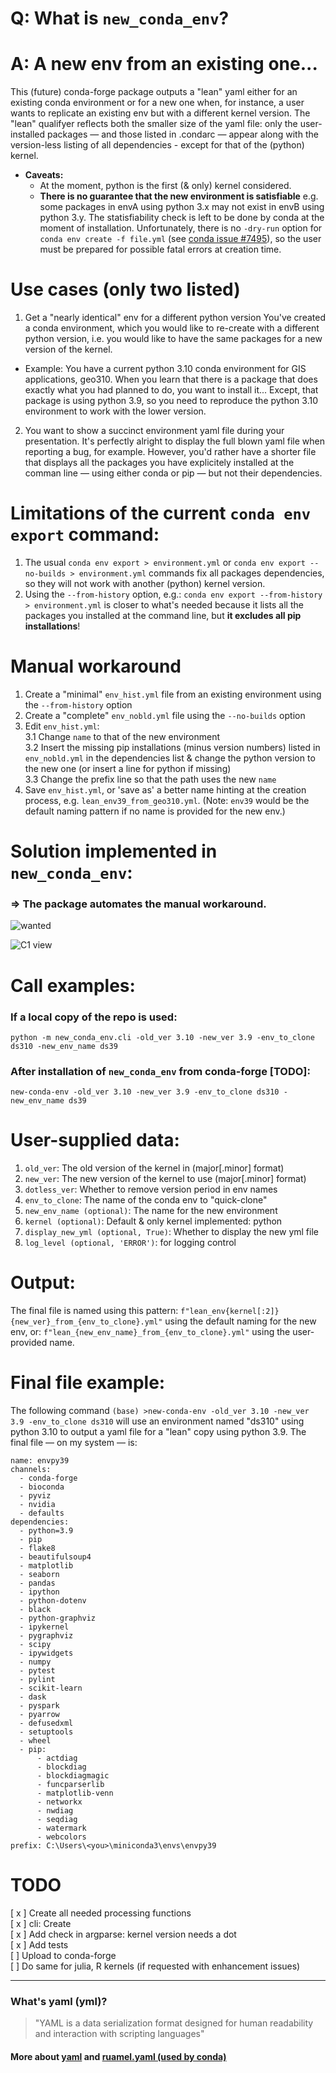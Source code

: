 # Q: What is `new_conda_env`?
# A: A new env from an existing one... 

This (future) conda-forge package outputs a "lean" yaml either for an existing conda environment or for a new one when, for instance, a user wants to replicate an existing env but with a different kernel version. 
The "lean" qualifyer reflects both the smaller size of the yaml file: only the user-installed packages &mdash; and those listed in .condarc &mdash; appear along with the version-less listing of all dependencies - except for that of the (python) kernel.  

* **Caveats:**
  - At the moment, python is the first (& only) kernel considered.
  - **There is no guarantee that the new environment is satisfiable** e.g. some packages in envA using python 3.x may not exist in envB using python 3.y. The statisfiability check is left to be done by conda at the moment of installation. Unfortunately, there is no `-dry-run` option for `conda env create -f file.yml` (see [conda issue #7495](https://github.com/conda/conda/issues/7495)), so the user must be prepared for possible fatal errors at creation time.

# Use cases (only two listed)
 1. Get a "nearly identical" env for a different python version
You've created a conda environment, which you would like to re-create with a different python version, i.e. you would like to have the same packages for a new version of the kernel.
* Example: You have a current python 3.10 conda environment for GIS applications, geo310. When you learn that there is a package that does exactly what you had planned to do, you want to install it... Except, that package is using python 3.9, so you need to reproduce the python 3.10 environment to work with the lower version.  
 2. You want to show a succinct environment yaml file during your presentation.
It's perfectly alright to display the full blown yaml file when reporting a bug, for example. However, you'd rather have a shorter file that displays all the packages you have explicitely installed at the comman line &mdash; using either conda or pip &mdash; but not their dependencies. 

# Limitations of the current `conda env export` command:
 1. The usual `conda env export > environment.yml` or `conda env export --no-builds > environment.yml` commands fix all packages dependencies, so they will not work with another (python) kernel version.
 2. Using the `--from-history` option, e.g.: `conda env export --from-history > environment.yml` is closer to what's needed because it lists all the packages you installed at the command line, but __it excludes all pip installations__!

# Manual workaround
 1. Create a "minimal" `env_hist.yml` file from an existing environment using the `--from-history` option
 2. Create a "complete" `env_nobld.yml` file using the `--no-builds` option
 3. Edit `env_hist.yml`:    
   3.1 Change `name` to that of the new environment  
   3.2 Insert the missing pip installations (minus version numbers) listed in `env_nobld.yml` in the dependencies list & change the python version to the new one (or insert a line for python if missing)  
   3.3 Change the prefix line so that the path uses the new `name`  
 4. Save `env_hist.yml`, or 'save as' a better name hinting at the creation process, e.g. `lean_env39_from_geo310.yml`. (Note: `env39` would be the default naming pattern if no name is provided for the new env.)

# Solution implemented in `new_conda_env`:
### => The package automates the manual workaround.  

![wanted](./images/wanted_venn.drawio.svg)

![C1 view](./images/c1_view.drawio.svg)

# Call examples:
### If a local copy of the repo is used:
`python -m new_conda_env.cli -old_ver 3.10 -new_ver 3.9 -env_to_clone ds310 -new_env_name ds39`

### After installation of `new_conda_env` from conda-forge [TODO]:
`new-conda-env -old_ver 3.10 -new_ver 3.9 -env_to_clone ds310 -new_env_name ds39`

# User-supplied data:
1. `old_ver`: The old version of the kernel in (major[.minor] format)
2. `new_ver`: The new version of the kernel to use (major[.minor] format)
3. `dotless_ver`: Whether to remove version period in env names
4. `env_to_clone`: The name of the conda env to "quick-clone"
5. `new_env_name (optional)`: The name for the new environment
6. `kernel (optional)`: Default & only kernel implemented: python
7. `display_new_yml (optional, True)`: Whether to display the new yml file
8. `log_level (optional, 'ERROR')`: for logging control
                                 
# Output:
The final file is named using this pattern: `f"lean_env{kernel[:2]}{new_ver}_from_{env_to_clone}.yml"` using the default naming for the new env, or: `f"lean_{new_env_name}_from_{env_to_clone}.yml"` using the user-provided name.

# Final file example: 
The following command `(base) >new-conda-env -old_ver 3.10 -new_ver 3.9 -env_to_clone ds310` will use
an environment named "ds310" using python 3.10 to output a yaml file for a "lean" copy using python 3.9.
The final file &mdash; on my system &mdash; is:
```
name: envpy39
channels:
  - conda-forge
  - bioconda
  - pyviz
  - nvidia
  - defaults
dependencies:
  - python=3.9
  - pip
  - flake8
  - beautifulsoup4
  - matplotlib
  - seaborn
  - pandas
  - ipython
  - python-dotenv
  - black
  - python-graphviz
  - ipykernel
  - pygraphviz
  - scipy
  - ipywidgets
  - numpy
  - pytest
  - pylint
  - scikit-learn
  - dask
  - pyspark
  - pyarrow
  - defusedxml
  - setuptools
  - wheel
  - pip:
      - actdiag
      - blockdiag
      - blockdiagmagic
      - funcparserlib
      - matplotlib-venn
      - networkx
      - nwdiag
      - seqdiag
      - watermark
      - webcolors
prefix: C:\Users\<you>\miniconda3\envs\envpy39
```

# TODO
 [ x ] Create all needed processing functions  
 [ x ] cli: Create  
 [ x ] Add check in argparse: kernel version needs a dot  
 [ x ] Add tests  
 [ ] Upload to conda-forge  
 [ ] Do same for julia, R kernels (if requested with enhancement issues)  
 
---

### What's yaml (yml)?
>"YAML is a data serialization format designed for human readability and interaction with scripting languages"
#### More about [yaml](https://github.com/yaml/yaml-spec/blob/main/spec/1.2.2/spec.md) and [ruamel.yaml (used by conda)](https://pypi.org/project/ruamel.yaml/)

